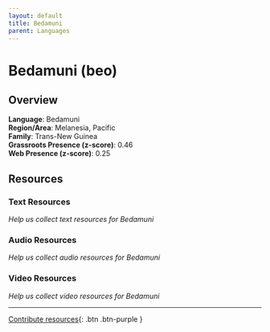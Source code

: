 ```yaml
---
layout: default
title: Bedamuni
parent: Languages
---
```


# Bedamuni (beo)

## Overview

**Language**: Bedamuni  
**Region/Area**: Melanesia, Pacific  
**Family**: Trans-New Guinea  
**Grassroots Presence (z-score)**: 0.46  
**Web Presence (z-score)**: 0.25  

## Resources

### Text Resources
*Help us collect text resources for Bedamuni*

### Audio Resources
*Help us collect audio resources for Bedamuni*

### Video Resources
*Help us collect video resources for Bedamuni*

---

[Contribute resources](https://forms.office.com/e/1SfLJx3u1r){: .btn .btn-purple }
